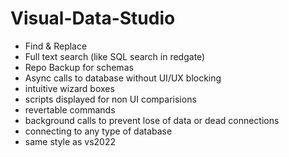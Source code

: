# Visual-Data-Studio

- Find & Replace 
- Full text search (like SQL search in redgate)
- Repo Backup for schemas
- Async calls to database without UI/UX blocking
- intuitive wizard boxes
- scripts displayed for non UI comparisions
- revertable commands
- background calls to prevent lose of data or dead connections
- connecting to any type of database
- same style as vs2022
